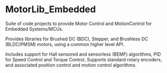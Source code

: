 # MotorLib_Embedded
Suite of code projects to provide Motor Control and MotionControl for Embedded Systems/MCUs. 

Provides libraries for Brushed DC (BDC), Stepper, and Brushless DC (BLDC/PMSM) motors, using a common higher level API. 

Includes support for Hall sensored and sensorless (BEMF) algorithms, PID for Speed Control and Torque Control,
Supports standard rotary encoders, and associated position control and motion control algorithms.

